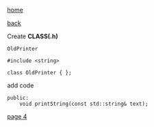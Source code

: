 [home](./page01.md)

[back](./page02.md)


Create **CLASS(.h)**  

```
OldPrinter
```

```
#include <string>
```

```
class OldPrinter { };
```

add code

```
public:
    void printString(const std::string& text);
```


[page 4](./page04.md)
